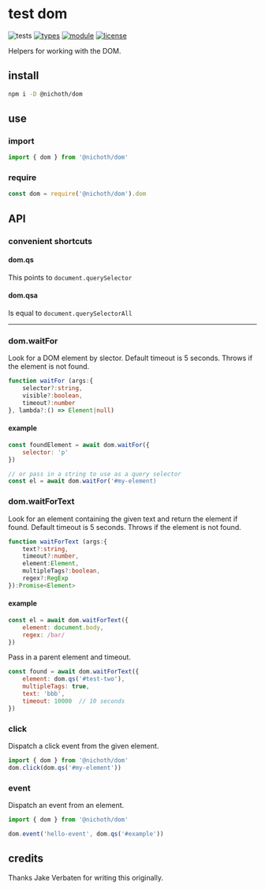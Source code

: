 # test dom
![tests](https://github.com/nichoth/dom/actions/workflows/nodejs.yml/badge.svg)
[![types](https://img.shields.io/npm/types/@nichoth/dom)](README.md)
[![module](https://img.shields.io/badge/module-ESM%2FCJS-blue)](README.md)
[![license](https://img.shields.io/badge/license-MIT-brightgreen)](LICENSE)

Helpers for working with the DOM.

## install
```sh
npm i -D @nichoth/dom
```

## use

### import
```js
import { dom } from '@nichoth/dom'
```

### require
```js
const dom = require('@nichoth/dom').dom
```

## API

### convenient shortcuts

#### dom.qs
This points to `document.querySelector`

#### dom.qsa
Is equal to `document.querySelectorAll`

-------

### dom.waitFor
Look for a DOM element by slector. Default timeout is 5 seconds. Throws if the element is not found.

```ts
function waitFor (args:{
    selector?:string,
    visible?:boolean,
    timeout?:number
}, lambda?:() => Element|null)
```

#### example
```js
const foundElement = await dom.waitFor({
    selector: 'p'
})

// or pass in a string to use as a query selector
const el = await dom.waitFor('#my-element)
```

### dom.waitForText
Look for an element containing the given text and return the element if found. Default timeout is 5 seconds. Throws if the element is not found.

```ts
function waitForText (args:{
    text?:string,
    timeout?:number,
    element:Element,
    multipleTags?:boolean,
    regex?:RegExp
}):Promise<Element>
```

#### example
```js
const el = await dom.waitForText({
    element: document.body,
    regex: /bar/
})
```

Pass in a parent element and timeout.
```js
const found = await dom.waitForText({
    element: dom.qs('#test-two'),
    multipleTags: true,
    text: 'bbb',
    timeout: 10000  // 10 seconds
})
```

### click
Dispatch a click event from the given element.

```js
import { dom } from '@nichoth/dom'
dom.click(dom.qs('#my-element'))
```

### event
Dispatch an event from an element.

```js
import { dom } from '@nichoth/dom'

dom.event('hello-event', dom.qs('#example'))
```

## credits

Thanks Jake Verbaten for writing this originally.
